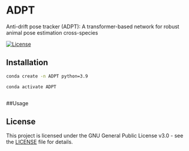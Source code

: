# ADPT
Anti-drift pose tracker (ADPT): A transformer-based network for robust animal pose estimation cross-species

[![License](https://img.shields.io/badge/License-GPLv3-blue.svg)](LICENSE)

## Installation
```bash
conda create -n ADPT python=3.9
```

```bash
conda activate ADPT
```

```bash
```

##Usage


## License

This project is licensed under the GNU General Public License v3.0 - see the [LICENSE](LICENSE.txt) file for details.
